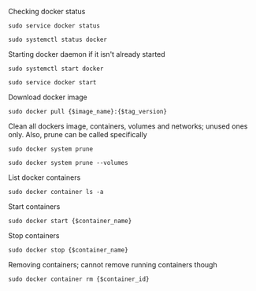 Checking docker status

`sudo service docker status`

`sudo systemctl status docker`

Starting docker daemon if it isn't already started

`sudo systemctl start docker`

`sudo service docker start`

Download docker image

`sudo docker pull {$image_name}:{$tag_version}`

Clean all dockers image, containers, volumes and networks; unused ones only. Also, prune can be called specifically

`sudo docker system prune`

`sudo docker system prune --volumes` 

List docker containers

`sudo docker container ls -a`

Start containers

`sudo docker start {$container_name}`

Stop containers

`sudo docker stop {$container_name}`

Removing containers; cannot remove running containers though

`sudo docker container rm {$container_id}`




